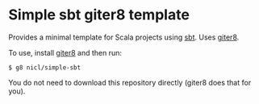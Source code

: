 Simple sbt giter8 template
==========================

Provides a minimal template for Scala projects using [sbt]. Uses
[giter8].

To use, install [giter8] and then run:

    $ g8 nicl/simple-sbt

You do not need to download this repository directly (giter8 does that
for you).

[giter8]: https://github.com/n8han/giter8
[sbt]: http://github.com/harrah/xsbt/
